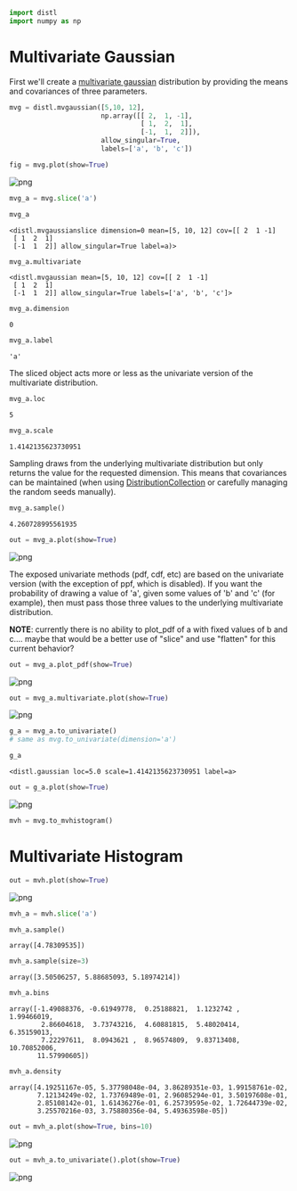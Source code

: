 ```python
import distl
import numpy as np
```

# Multivariate Gaussian

First we'll create a [multivariate gaussian](../api/MVGaussian.md) distribution by providing the means and covariances of three parameters.


```python
mvg = distl.mvgaussian([5,10, 12], 
                       np.array([[ 2,  1, -1], 
                                 [ 1,  2,  1], 
                                 [-1,  1,  2]]),
                       allow_singular=True,
                       labels=['a', 'b', 'c'])
```


```python
fig = mvg.plot(show=True)
```


![png](multivariate_slice_files/multivariate_slice_4_0.png)



```python
mvg_a = mvg.slice('a')
```


```python
mvg_a
```




    <distl.mvgaussianslice dimension=0 mean=[5, 10, 12] cov=[[ 2  1 -1]
     [ 1  2  1]
     [-1  1  2]] allow_singular=True label=a)>




```python
mvg_a.multivariate
```




    <distl.mvgaussian mean=[5, 10, 12] cov=[[ 2  1 -1]
     [ 1  2  1]
     [-1  1  2]] allow_singular=True labels=['a', 'b', 'c']>




```python
mvg_a.dimension
```




    0




```python
mvg_a.label
```




    'a'



The sliced object acts more or less as the univariate version of the multivariate distribution.


```python
mvg_a.loc
```




    5




```python
mvg_a.scale
```




    1.4142135623730951



Sampling draws from the underlying multivariate distribution but only returns the value for the requested dimension.  This means that covariances can be maintained (when using [DistributionCollection](collections.md) or carefully managing the random seeds manually).


```python
mvg_a.sample()
```




    4.260728995561935




```python
out = mvg_a.plot(show=True)
```


![png](multivariate_slice_files/multivariate_slice_15_0.png)


The exposed univariate methods (pdf, cdf, etc) are based on the univariate version (with the exception of ppf, which is disabled).  If you want the probability of drawing a value of 'a', given some values of 'b' and 'c' (for example), then must pass those three values to the underlying multivariate distribution.

**NOTE**: currently there is no ability to plot_pdf of a with fixed values of b and c.... maybe that would be a better use of "slice" and use "flatten" for this current behavior?


```python
out = mvg_a.plot_pdf(show=True)
```


![png](multivariate_slice_files/multivariate_slice_17_0.png)



```python
out = mvg_a.multivariate.plot(show=True)
```


![png](multivariate_slice_files/multivariate_slice_18_0.png)



```python
g_a = mvg_a.to_univariate()
# same as mvg.to_univariate(dimension='a')
```


```python
g_a
```




    <distl.gaussian loc=5.0 scale=1.4142135623730951 label=a>




```python
out = g_a.plot(show=True)
```


![png](multivariate_slice_files/multivariate_slice_21_0.png)



```python
mvh = mvg.to_mvhistogram()
```

# Multivariate Histogram


```python
out = mvh.plot(show=True)
```


![png](multivariate_slice_files/multivariate_slice_24_0.png)



```python
mvh_a = mvh.slice('a')
```


```python
mvh_a.sample()
```




    array([4.78309535])




```python
mvh_a.sample(size=3)
```




    array([3.50506257, 5.88685093, 5.18974214])




```python
mvh_a.bins
```




    array([-1.49088376, -0.61949778,  0.25188821,  1.1232742 ,  1.99466019,
            2.86604618,  3.73743216,  4.60881815,  5.48020414,  6.35159013,
            7.22297611,  8.0943621 ,  8.96574809,  9.83713408, 10.70852006,
           11.57990605])




```python
mvh_a.density
```




    array([4.19251167e-05, 5.37798048e-04, 3.86289351e-03, 1.99158761e-02,
           7.12134249e-02, 1.73769489e-01, 2.96085294e-01, 3.50197608e-01,
           2.85108142e-01, 1.61436276e-01, 6.25739595e-02, 1.72644739e-02,
           3.25570216e-03, 3.75880356e-04, 5.49363598e-05])




```python
out = mvh_a.plot(show=True, bins=10)
```


![png](multivariate_slice_files/multivariate_slice_30_0.png)



```python
out = mvh_a.to_univariate().plot(show=True)
```


![png](multivariate_slice_files/multivariate_slice_31_0.png)

